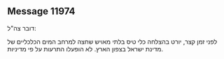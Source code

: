 ## Message 11974

דובר צה"ל:

לפני זמן קצר, יורט בהצלחה כלי טיס בלתי מאויש שחצה למרחב המים הכלכליים של מדינת ישראל בצפון הארץ.
לא הופעלו התרעות על פי מדיניות.

